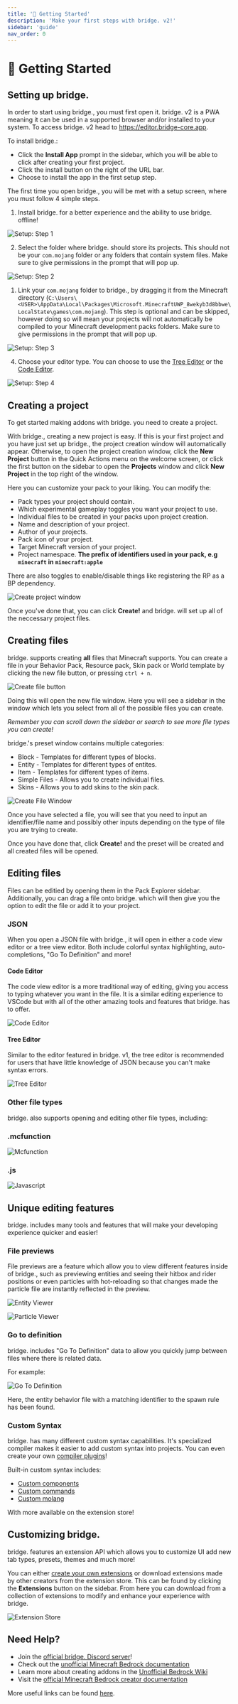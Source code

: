 ```yaml
---
title: '👣 Getting Started'
description: 'Make your first steps with bridge. v2!'
sidebar: 'guide'
nav_order: 0
---
```


# 👣 Getting Started

## Setting up bridge.

In order to start using bridge., you must first open it. bridge. v2 is a PWA meaning it can be used in a supported browser and/or installed to your system. To access bridge. v2 head to https://editor.bridge-core.app.

To install bridge.:

-   Click the **Install App** prompt in the sidebar, which you will be able to click after creating your first project.
-   Click the install button on the right of the URL bar.
-   Choose to install the app in the first setup step.

The first time you open bridge., you will be met with a setup screen, where you must follow 4 simple steps.

1. Install bridge. for a better experience and the ability to use bridge. offline!

![Setup: Step 1](./getting-started/getting-started-0.png)

2. Select the folder where bridge. should store its projects. This should not be your `com.mojang` folder or any folders that contain system files. Make sure to give permissions in the prompt that will pop up.

![Setup: Step 2](./getting-started/getting-started-1.png)

1. Link your `com.mojang` folder to bridge., by dragging it from the Minecraft directory (`C:\Users\<USER>\AppData\Local\Packages\Microsoft.MinecraftUWP_8wekyb3d8bbwe\LocalState\games\com.mojang`). This step is optional and can be skipped, however doing so will mean your projects will not automatically be compiled to your Minecraft development packs folders. Make sure to give permissions in the prompt that will pop up.

![Setup: Step 3](./getting-started/getting-started-2.png)

4. Choose your editor type. You can choose to use the [Tree Editor](#Tree-Editor) or the [Code Editor](#Code-Editor).

![Setup: Step 4](./getting-started/getting-started-3.png)

## Creating a project

To get started making addons with bridge. you need to create a project.

With bridge., creating a new project is easy.
If this is your first project and you have just set up bridge., the project creation window will automatically appear. Otherwise, to open the project creation window, click the **New Project** button in the Quick Actions menu on the welcome screen, or click the first button on the sidebar to open the **Projects** window and click **New Project** in the top right of the window.

Here you can customize your pack to your liking. You can modify the:

-   Pack types your project should contain.
-   Which experimental gameplay toggles you want your project to use.
-   Individual files to be created in your packs upon project creation.
-   Name and description of your project.
-   Author of your projects.
-   Pack icon of your project.
-   Target Minecraft version of your project.
-   Project namespace. **The prefix of identifiers used in your pack, e.g `minecraft` in `minecraft:apple`**

There are also toggles to enable/disable things like registering the RP as a BP dependency.

![Create project window](./getting-started/getting-started-4.png)

Once you've done that, you can click **Create!** and bridge. will set up all of the neccessary project files.

## Creating files

bridge. supports creating **all** files that Minecraft supports.
You can create a file in your Behavior Pack, Resource pack, Skin pack or World template by clicking the new file button, or pressing `ctrl + n`.

![Create file button](./getting-started/getting-started-5.png)

Doing this will open the new file window. Here you will see a sidebar in the window which lets you select from all of the possible files you can create.

_Remember you can scroll down the sidebar or search to see more file types you can create!_

bridge.'s preset window contains multiple categories:

-   Block - Templates for different types of blocks.
-   Entity - Templates for different types of entites.
-   Item - Templates for different types of items.
-   Simple Files - Allows you to create individual files.
-   Skins - Allows you to add skins to the skin pack.

![Create File Window](./getting-started/getting-started-6.png)

Once you have selected a file, you will see that you need to input an identifier/file name and possibly other inputs depending on the type of file you are trying to create.

Once you have done that, click **Create!** and the preset will be created and all created files will be opened.

## Editing files

Files can be editied by opening them in the Pack Explorer sidebar. Additionally, you can drag a file onto bridge. which will then give you the option to edit the file or add it to your project.

### JSON

When you open a JSON file with bridge., it will open in either a code view editor or a tree view editor. Both include colorful syntax highlighting, auto-completions, "Go To Definition" and more!

#### Code Editor

The code view editor is a more traditional way of editing, giving you access to typing whatever you want in the file. It is a similar editing experience to VSCode but with all of the other amazing tools and features that bridge. has to offer.

![Code Editor](./getting-started/getting-started-7.png)

#### Tree Editor

Similar to the editor featured in bridge. v1, the tree editor is recommended for users that have little knowledge of JSON because you can't make syntax errors.

![Tree Editor](./getting-started/getting-started-8.png)

### Other file types

bridge. also supports opening and editing other file types, including:

### .mcfunction

![Mcfunction](./getting-started/getting-started-9.png)

### .js

![Javascript](./getting-started/getting-started-10.png)

## Unique editing features

bridge. includes many tools and features that will make your developing experience quicker and easier!

### File previews

File previews are a feature which allow you to view different features inside of bridge., such as previewing entities and seeing their hitbox and rider positions or even particles with hot-reloading so that changes made the particle file are instantly reflected in the preview.

![Entity Viewer](./getting-started/getting-started-11.png)

![Particle Viewer](./getting-started/getting-started-12.png)

### Go to definition

bridge. includes "Go To Definition" data to allow you quickly jump between files where there is related data.

For example:

![Go To Definition](./getting-started/getting-started-13.png)

Here, the entity behavior file with a matching identifier to the spawn rule has been found.

### Custom Syntax

bridge. has many different custom syntax capabilities. It's specialized compiler makes it easier to add custom syntax into projects. You can even create your own [compiler plugins](/extensions/compiler-plugins)!

Built-in custom syntax includes:

-   [Custom components](/guide/advanced/custom-components/)
-   [Custom commands](/guide/advanced/custom-commands/)
-   [Custom molang](/guide/advanced/molang-files/)

With more available on the extension store!

## Customizing bridge.

bridge. features an extension API which allows you to customize UI add new tab types, presets, themes and much more!

You can either [create your own extensions](/extensions/) or download extensions made by other creators from the extension store.
This can be found by clicking the **Extensions** button on the sidebar. From here you can download from a collection of extensions to modify and enhance your experience with bridge.

![Extension Store](./getting-started/getting-started-14.png)

## Need Help?

-   Join the [official bridge. Discord server](https://discord.gg/jj2PmqU)!
-   Check out the [unofficial Minecraft Bedrock documentation](https://bedrock.dev)
-   Learn more about creating addons in the [Unofficial Bedrock Wiki](https://wiki.bedrock.dev)
-   Visit the [official Minecraft Bedrock creator documentation](https://docs.microsoft.com/en-us/minecraft/creator)

More useful links can be found [here](https://wiki.bedrock.dev/knowledge/useful-links.html).
